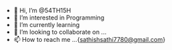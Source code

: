 - 👋 Hi, I’m @54TH15H
- 👀 I’m interested in Programming
- 🌱 I’m currently learning
- 💞️ I’m looking to collaborate on ...
- 📫 How to reach me ...{sathishsathi7780@gmail.com}

<!---
54TH15H/54TH15H is a ✨ special ✨ repository because its `README.md` (this file) appears on your GitHub profile.
You can click the Preview link to take a look at your changes.
--->
